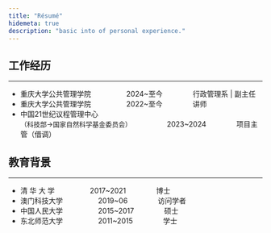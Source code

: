 ```yaml
---
title: "Résumé"
hidemeta: true
description: "basic into of personal experience."
---
```




## 工作经历

---

* 重庆大学公共管理学院&emsp;&emsp;&emsp;&emsp;&emsp;2024~至今&emsp;&emsp;&emsp;&emsp; 行政管理系 &#124; 副主任
* 重庆大学公共管理学院&emsp;&emsp;&emsp;&emsp;&emsp;2022~至今&emsp;&emsp;&emsp;&emsp; 讲师
* 中国21世纪议程管理中心<br><font size=2>（科技部→国家自然科学基金委员会）</font>&emsp;&emsp;&emsp;&emsp;&emsp;2023~2024&emsp;&emsp;&emsp;&emsp; 项目主管（借调）





## 教育背景

---

* 清   华   大  学&emsp;&emsp;&emsp;&emsp;&emsp;2017~2021&emsp;&emsp;&emsp;&emsp; 博士
* 澳门科技大学&emsp;&emsp;&emsp;&emsp;&emsp;2019~06&emsp;&emsp;&emsp;&emsp; 访问学者
* 中国人民大学&emsp;&emsp;&emsp;&emsp;&emsp;2015~2017&emsp;&emsp;&emsp;&emsp; 硕士
* 东北师范大学&emsp;&emsp;&emsp;&emsp;&emsp;2011~2015&emsp;&emsp;&emsp;&emsp; 学士

